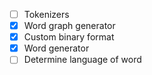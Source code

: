 - [ ] Tokenizers
- [x] Word graph generator
- [x] Custom binary format
- [x] Word generator
- [ ] Determine language of word
